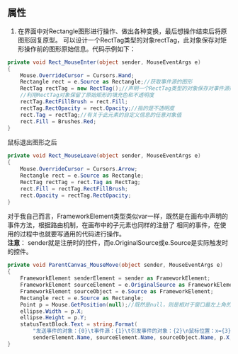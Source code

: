 ## 属性
1. 在界面中对Rectangle图形进行操作、做出各种变换，最后想操作结束后将原图形回复原型。
可以设计一个RectTag类型的对象rectTag，此对象保存对矩形操作前的图形原始信息。代码示例如下：
```C#
private void Rect_MouseEnter(object sender, MouseEventArgs e)
{
    Mouse.OverrideCursor = Cursors.Hand;
    Rectangle rect = e.Source as Rectangle;//获取事件源的图形
    RectTag rectTag = new RectTag();//声明一个RectTag类型的对象保存对事件源操作前的原始信息
    //利用RectTag对象保留了原始矩形的填充色和不透明度
    rectTag.RectFillBrush = rect.Fill;
    rectTag.RectOpacity = rect.Opacity;//指的是不透明度
    rect.Tag = rectTag;//有关于此元素的自定义信息的任意对象值
    rect.Fill = Brushes.Red;
}
```

鼠标退出图形之后
```C#
private void Rect_MouseLeave(object sender, MouseEventArgs e)
{
    Mouse.OverrideCursor = Cursors.Arrow;
    Rectangle rect = e.Source as Rectangle;
    RectTag rectTag = rect.Tag as RectTag;
    rect.Fill = rectTag.RectFillBrush;
    rect.Opacity = rectTag.RectOpacity;
}
```
对于我自己而言，FrameworkElement类型类似var一样，既然是在画布中声明的事件方法，根据路由机制，在画布中的子元素也同样的注册了
相同的事件，在使用的过程中也就要写通用的代码进行操作。</br> **注意**：
sender就是注册时的控件，而e.OriginalSource或e.Source是实际触发时的控件。
```C#
private void ParentCanvas_MouseMove(object sender, MouseEventArgs e)
{
    FrameworkElement senderElement = sender as FrameworkElement;
    FrameworkElement sourceElement = e.OriginalSource as FrameworkElement;
    FrameworkElement sourceObject = e.Source as FrameworkElement;
    Rectangle rect = e.Source as Rectangle;
    Point p = Mouse.GetPosition(null);//既然是null，则是相对于窗口最左上角的位置进行计算
    ellipse.Width = p.X;
    ellipse.Height = p.Y;
    statusTextBlock.Text = string.Format(
        "发送事件的对象：{0}\t事件源：{1}\t引发事件的对象：{2}\n鼠标位置：x={3}, y={4}",
        senderElement.Name, sourceElement.Name, sourceObject.Name, p.X, p.Y);
}
```





















